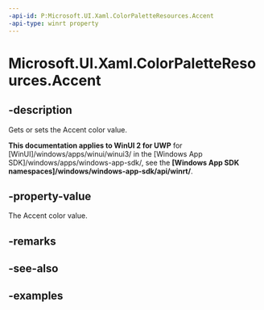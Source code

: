 ```yaml
---
-api-id: P:Microsoft.UI.Xaml.ColorPaletteResources.Accent
-api-type: winrt property
---
```


<!-- Property syntax.
public IReference<Color> Accent { get;  set; }
-->

# Microsoft.UI.Xaml.ColorPaletteResources.Accent

## -description

Gets or sets the Accent color value.

**This documentation applies to WinUI 2 for UWP** for [WinUI]/windows/apps/winui/winui3/ in the [Windows App SDK]/windows/apps/windows-app-sdk/, see the **[Windows App SDK namespaces]/windows/windows-app-sdk/api/winrt/**.

## -property-value

The Accent color value.

## -remarks

## -see-also

## -examples

